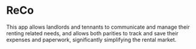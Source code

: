# ReCo
This app allows landlords and tennants to communicate and manage their renting related needs,
and allows both parities to track and save their expenses and paperwork, significantly simplifying
the rental market.
